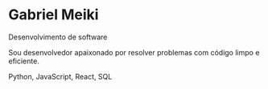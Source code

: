 # Gabriel Meiki

Desenvolvimento de software

Sou desenvolvedor apaixonado por resolver problemas com código limpo e eficiente.

Python, JavaScript, React, SQL
